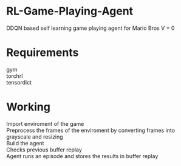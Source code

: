 # RL-Game-Playing-Agent
DDQN based self learning game playing agent for Mario Bros V = 0
# Requirements
gym  
torchrl  
tensordict
# Working
Import enviroment of the game  
Preprocess the frames of the enviroment by converting frames into grayscale and resizing  
Build the agent  
Checks previous buffer replay  
Agent runs an episode and stores the results in buffer replay  
